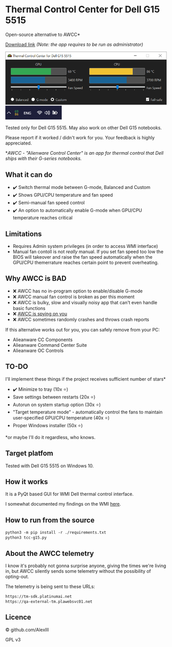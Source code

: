 # Thermal Control Center for Dell G15 5515

Open-source alternative to AWCC*

[Download link](https://github.com/AlexIII/tcc-g15/releases/download/1.0.0/Thermal.Control.Center.v1.0.0.exe) *(Note: the app requires to be run as administrator)*

<img width=600 src="./screen-1.png" />

<img src="./screen-2.png" />

Tested only for Dell G15 5515. May also work on other Dell G15 notebooks.

Please report if it worked / didn't work for you. Your feedback is highly appreciated.

**AWCC - "Alienware Control Center" is an app for thermal control that Dell ships with their G-series notebooks.*

## What it can do

- ✔️ Switch thermal mode between G-mode, Balanced and Custom
- ✔️ Shows GPU/CPU temperature and fan speed
- ✔️ Semi-manual fan speed control
- ✔️ An option to automatically enable G-mode when GPU/CPU temperature reaches critical

## Limitations

- Requires Admin system privileges (in order to access WMI interface) 
- Manual fan contoll is not *really* manual. If you set fan speed too low the BIOS will takeover and raise the fan speed automatically when the GPU/CPU themerrature reaches certain point to prevent overheating. 

## Why AWCC is BAD

- ❌ AWCC has no in-program option to enable/disable G-mode
- ❌ AWCC manual fan control is broken as per this moment
- ❌ AWCC is bulky, slow and visually noisy app that can't even handle basic functions
- ❌ [AWCC is spying on you](#about-the-awcc-telemetry)
- ❌ AWCC sometimes randomly crashes and throws crash reports

If this alternative works out for you, you can safely remove from your PC:

- Alieanware CC Components
- Alieanware Command Center Suite
- Alieanware OC Controls

## TO-DO

I'll implement these things if the project receives sufficient number of stars*

- ✔️ Minimize to tray (10x ⭐)
- Save settings between restarts (20x ⭐)
- Autorun on system startup option (30x ⭐)
- "Target temperature mode" - automatically control the fans to maintain user-specified GPU/CPU temperature (40x ⭐)
- Proper Windows installer (50x ⭐)

*or maybe I'll do it regardless, who knows.

## Target platfom

Tested with Dell G15 5515 on Windows 10.

## How it works

It is a PyQt based GUI for WMI Dell thermal control interface.

I somewhat documented my findings on the WMI [here](WMI-AWCC-doc.md).

## How to run from the source

```
python3 -m pip install -r ./requirements.txt
python3 tcc-g15.py
```

## About the AWCC telemetry

I know it's probably not gonna surprise anyone, giving the times we're living in, 
but AWCC silently sends some telemetry without the possibility of opting-out.

The telemetry is being sent to these URLs:

```
https://tm-sdk.platinumai.net
https://qa-external-tm.plawebsvc01.net
```

## Licence

© github.com/AlexIII

GPL v3
